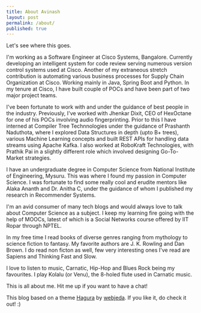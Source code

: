 ```yaml
---
title: About Avinash
layout: post
permalink: /about/
published: true
---
```


Let's see where this goes.

I'm working as a Software Engineer at Cisco Systems, Bangalore. Currently developing an intelligent system for code review serving numerous version control systems used at Cisco. Another of my extraneous stretch contribution is automating various business processes for Supply Chain Organization at Cisco. Working mainly in Java, Spring Boot and Python. In my tenure at Cisco, I have built couple of POCs and have been part of two major project teams.

I've been fortunate to work with and under the guidance of best people in the industry. Previously, I've worked with Jhenkar Dixit, CEO of HexOctane for one of his POCs involving audio fingerprinting. Prior to this I have interned at Compiler Tree Technnologies under the guidance of Prashanth Naduthota, where I explored Data Structures in depth (upto B+ trees), various Machine Learning concepts and built REST APIs for handling data streams using Apache Kafka. I also worked at RoboKraft Technologies, with Prathik Pai in a slightly different role which involved designing Go-To-Market strategies.

I have an undergraduate degree in Computer Science from National Institute of Engineering, Mysuru. This was where I found my passion in Computer Science. I was fortunate to find some really cool and erudite mentors like Alaka Ananth and Dr. Anitha C, under the guidance of whom I published my research in Recommender Systems. 

I'm an avid consumer of many tech blogs and would always love to talk about Computer Science as a subject. I keep my learning fire going with the help of MOOCs, latest of which is a Social Networks course offered by IIT Ropar through NPTEL.

In my free time I read books of diverse genres ranging from mythology to science fiction to fantasy. My favorite authors are J. K. Rowling and Dan Brown. I do read non ficton as well, few very interesting ones I've read are Sapiens and Thinking Fast and Slow. 

I love to listen to music, Carnatic, Hip-Hop and Blues Rock being my favourites. I play Kolalu (or Venu), the 8-holed flute used in Carnatic music.

This is all about me. Hit me up if you want to have a chat!

This blog based on a theme <a href="https://webjeda.com/hagura/">Hagura</a> by <a href="http://webjeda.com">webjeda</a>. If you like it, do check it out! :)